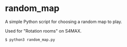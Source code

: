 # random_map

A simple Python script for choosing a random map to play.

Used for "Rotation rooms" on S4MAX.

```
$ python3 random_map.py
```
